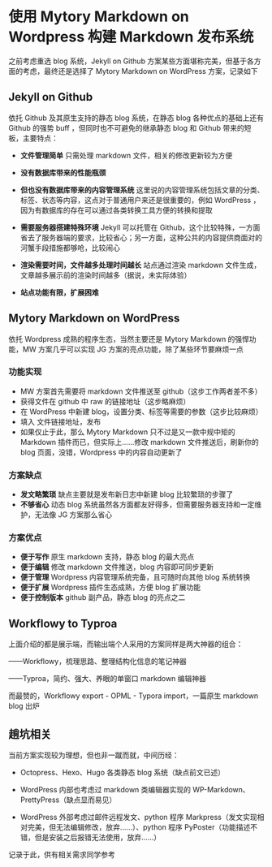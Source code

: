 # 使用 Mytory Markdown on Wordpress 构建 Markdown 发布系统

之前考虑重选 blog 系统，Jekyll on Github 方案某些方面堪称完美，但基于各方面的考虑，最终还是选择了 Mytory Markdown on WordPress 方案，记录如下

## Jekyll on Github 

依托 Github 及其原生支持的静态 blog 系统，在静态 blog 各种优点的基础上还有 Github 的强势 buff ，但同时也不可避免的继承静态 blog 和 Github 带来的短板，主要特点：

- **文件管理简单** 只需处理 markdown 文件，相关的修改更新较为方便


- **没有数据库带来的性能瓶颈**



- **但也没有数据库带来的内容管理系统** 这里说的内容管理系统包括文章的分类、标签、状态等内容，这点对于普通用户来还是很重要的，例如 WordPress ，因为有数据库的存在可以通过各类转换工具方便的转换和提取


- **需要服务器搭建特殊环境** Jekyll 可以托管在 Github，这个比较特殊，一方面省去了服务器端的要求，比较省心；另一方面，这种公共的内容提供商面对的河蟹手段措施都够呛，比较闹心


- **渲染需要时间，文件越多处理时间越长** 站点通过渲染 markdown 文件生成，文章越多展示前的渲染时间越多（据说，未实际体验）


- **站点功能有限，扩展困难**


## Mytory Markdown on WordPress

依托 Wordpress 成熟的程序生态，当然主要还是 Mytory Markdown 的强悍功能，MW 方案几乎可以实现 JG 方案的亮点功能，除了某些环节要麻烦一点

### 功能实现

-   MW 方案首先需要将 markdown 文件推送至 github（这步工作两者差不多）
-   获得文件在 github 中 raw 的链接地址（这步略麻烦）
-   在 WordPress 中新建 blog，设置分类、标签等需要的参数（这步比较麻烦）
-   填入 文件链接地址，发布
-   如果仅止于此，那么 Mytory Markdown 只不过是又一款中规中矩的 Markdown 插件而已，但实际上……修改 markdown 文件推送后，刷新你的 blog 页面，没错，Wordpress 中的内容自动更新了

### 方案缺点

-   **发文略繁琐** 缺点主要就是发布新日志中新建 blog 比较繁琐的步骤了
-   **不够省心** 动态 blog 系统虽然各方面都友好得多，但需要服务器支持和一定维护，无法像 JG 方案那么省心

### 方案优点

-   **便于写作** 原生 markdown 支持，静态 blog 的最大亮点
-   **便于编辑** 修改 markdown 文件推送，blog 内容即可同步更新
-   **便于管理** Wordpress 内容管理系统完备，且可随时向其他 blog 系统转换
-   **便于扩展** Wordpress 插件生态成熟，方便 blog 扩展功能
-   **便于控制版本** github 副产品，静态 blog 的亮点之二

## Workflowy to Typroa

上面介绍的都是展示端，而输出端个人采用的方案同样是两大神器的组合：

 ——Workflowy，梳理思路、整理结构化信息的笔记神器

 ——Typroa，简约、强大、养眼的单窗口 markdown 编辑神器

 而最赞的，Workflowy export - OPML - Typora import，一篇原生 markdown blog 出炉

## 趟坑相关

当前方案实现较为理想，但也非一蹴而就，中间历经：

- Octopress、Hexo、Hugo 各类静态 blog 系统（缺点前文已述） 


- WordPress 内部也考虑过 markdown 类编辑器实现的 WP-Markdown、PrettyPress（缺点显而易见） 


- WordPress 外部考虑过邮件远程发文、python 程序 Markpress（发文实现相对完美，但无法编辑修改，放弃……）、python 程序 PyPoster（功能描述不错，但是安装之后报错无法使用，放弃……） 

记录于此，供有相关需求同学参考
